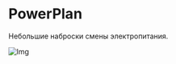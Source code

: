 # PowerPlan

Небольшие наброски смены электропитания.

![Img](https://github.com/antsently/powercfg/img/1(3).png)